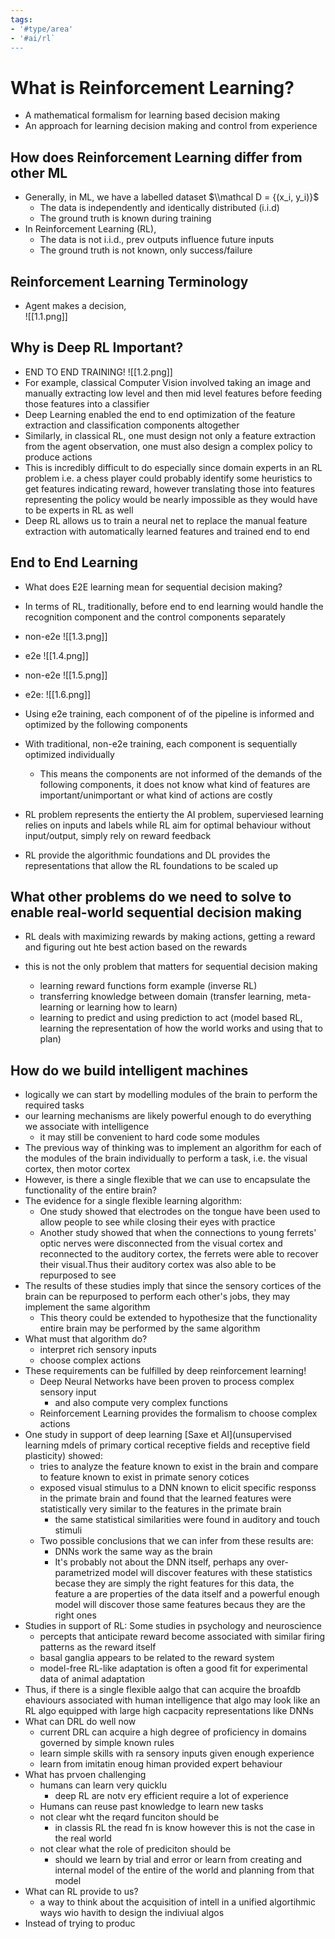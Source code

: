 ```yaml
---
tags:
- '#type/area'
- '#ai/rl`
---
```


# What is Reinforcement Learning?

- A mathematical formalism for learning based decision making
- An approach for learning decision making and control from experience

## How does Reinforcement Learning differ from other ML

- Generally, in ML, we have a labelled dataset $\\mathcal D = {(x_i, y_i)}$
  - The data is independently and identically distributed (i.i.d)
  - The ground truth is known during training
- In Reinforcement Learning (RL),
  - The data is not i.i.d., prev outputs influence future inputs
  - The ground truth is not known, only success/failure

## Reinforcement Learning Terminology

- Agent makes a decision,\
  !\[\[1.1.png\]\]

## Why is Deep RL Important?

- END TO END TRAINING!
  !\[\[1.2.png\]\]
- For example, classical Computer Vision involved taking an image and manually extracting low level and then mid level features before feeding those features into a classifier
- Deep Learning enabled the end to end optimization of the feature extraction and classification components altogether
- Similarly, in classical RL, one must design not only a feature extraction from the agent observation, one must also design a complex policy to produce actions
- This is incredibly difficult to do especially since domain experts in an RL problem i.e. a chess player could probably identify some heuristics to get features indicating reward, however translating those into features representing the policy would be nearly impossible as they would have to be experts in RL as well
- Deep RL allows us to train a neural net to replace the manual feature extraction with automatically learned features and trained end to end

## End to End Learning

- What does E2E learning mean for sequential decision making?

- In terms of RL, traditionally, before end to end learning would handle the recognition component and the control components separately

- non-e2e
  !\[\[1.3.png\]\]

- e2e
  !\[\[1.4.png\]\]

- non-e2e
  !\[\[1.5.png\]\]

- e2e:
  !\[\[1.6.png\]\]

- Using e2e training, each component of of the pipeline is informed and optimized by the following components

- With traditional, non-e2e training, each component is sequentially optimized individually

  - This means the components are not informed of the demands of the following components, it does not know what kind of features are important/unimportant or what kind of actions are costly

- RL problem represents the entierty the AI problem, superviesed learning relies on inputs and labels while RL aim for optimal behaviour without input/output, simply rely on reward feedback

- RL provide the algorithmic foundations and DL provides the representations that allow the RL foundations to be scaled up

## What other problems do we need to solve to enable real-world sequential decision making

- RL deals with maximizing rewards by making actions, getting a reward and figuring out hte best action based on the rewards

- this is not the only problem that matters for sequential decision making

  - learning reward functions form example (inverse RL)
  - transferring knowledge between domain (transfer learning, meta-learning or learning how to learn)
  - learning to predict and using prediction to act (model based RL, learning the representation of how the world works and using that to plan)

## How do we build intelligent machines

- logically we can start by modelling modules of the brain to perform the required tasks
- our learning mechanisms are likely powerful enough to do everything we associate with intelligence
  - it may still be convenient to hard code some modules
- The previous way of thinking was to implement an algorithm for each of the modules of the brain individually to perform a task, i.e. the visual cortex, then motor cortex
- However, is there a single flexible that we can use to encapsulate the functionality of the entire brain?
- The evidence for a single flexible learning algorithm:
  - One study showed that electrodes on the tongue have been used to allow people to see while closing their eyes with practice
  - Another study showed that when the connections to young ferrets' optic nerves were disconnected from the visual cortex and reconnected to the auditory cortex, the ferrets were able to recover their visual.Thus their auditory cortex was also able to be repurposed to see
- The results of these studies imply that since the sensory cortices of the brain can be repurposed to perform each other's jobs, they may implement the same algorithm
  - This theory could be extended to hypothesize that the functionality entire brain may be performed by the same algorithm
- What must that algorithm do?
  - interpret rich sensory inputs
  - choose complex actions
- These requirements can be fulfilled by deep reinforcement learning!
  - Deep Neural Networks have been proven to process complex sensory input
    - and also compute very complex functions
  - Reinforcement Learning provides the formalism to choose complex actions
- One study in support of deep learning \[Saxe et Al\](unsupervised learning mdels of primary cortical receptive fields and receptive field plasticity) showed:
  - tries to analyze the feature known to exist in the brain and compare to feature known to exist in primate senory cotices
  - exposed visual stimulus to a DNN known to elicit specific responss in the primate brain and found that the learned features were statistically very similar to the features in the primate brain
    - the same statistical similarities were found in auditory and touch stimuli
  - Two possible conclusions that we can infer from these results are:
    - DNNs work the same way as the brain
    - It's probably not about the DNN itself, perhaps any over-parametrized model will discover features with these statistics becase they are simply the right features for this data, the feature a are properties of the data itself and a powerful enough model will discover those same features becaus they are the right ones
- Studies in support of RL: Some studies in psychology and neuroscience
  - percepts that anticipate reward become associated with similar firing patterns as the reward itself
  - basal ganglia appears to be related to the reward system
  - model-free RL-like adaptation is often a good fit for experimental data of animal adaptation
- Thus, if there is a single flexible aalgo that can acquire the broafdb ehaviours associated with human intelligence that algo may look like an RL algo equipped with large high cacpacity representations like DNNs
- What can DRL do well now
  - current DRL can acquire a high degree of proficiency in domains governed by simple known rules
  - learn simple skills with ra sensory inputs given enough experience
  - learn from imitatin enoug himan provided expert behaviour
- What has prvoen challenging
  - humans can learn very quicklu
    - deep RL are notv ery efficient require a lot of experience
  - Humans can reuse past knowledge to learn new tasks
  - not clear wht the reqard funciton should be
    - in classis RL the read fn is know however this is not the case in the real world
  - not clear what the role of prediciton should be
    - should we learn by trial and error or learn from creating and internal model of the entire of the world and planning from that model
- What can RL provide to us?
  - a way to think about the acquisition of intell in a unified algortihmic ways wio havith to design the indiviual algos
- Instead of trying to produc